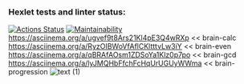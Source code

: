 ### Hexlet tests and linter status:
[![Actions Status](https://github.com/pogmik/python-project-49/actions/workflows/hexlet-check.yml/badge.svg)](https://github.com/pogmik/python-project-49/actions)
[![Maintainability](https://api.codeclimate.com/v1/badges/8dc2b4b41087bf494759/maintainability)](https://codeclimate.com/github/pogmik/python-project-49/maintainability)
https://asciinema.org/a/ugvef9t8Ars21Kl4pE3Q4wRXp << brain-calc
https://asciinema.org/a/RyzOIBWoVfAflCKltttvLw3iY << brain-even
https://asciinema.org/a/qBRAfAOsm1ZDSoYa1Klz0p7po << brain-gcd
https://asciinema.org/a/lyJMQHbFfchFcHqUrUGUyWWma << brain-progression
![text (1)](https://github.com/pogmik/python-project-49/assets/167469049/37ff4007-a42c-4060-9505-53834eab2aef)
